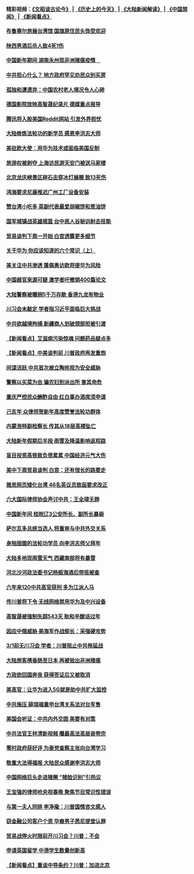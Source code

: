 #### 精彩视频：[《文昭谈古论今》](http://45.32.25.56/wenzhao) | [《历史上的今天》](http://45.32.25.56/today-in-history) | [《大陆新闻解读》](http://45.32.25.56/ntdtv-comedy) | [《中国禁闻》](http://45.32.25.56/ntdtv-news) | [《新闻看点》](http://45.32.25.56/news-insight) 

 #### [布鲁塞尔旅展台湾馆 国旗原住民头饰受欢迎](../pages/nsc413/n11034097.md?t=02091231) 


#### [陕西男酒后杀人致4死1伤](../pages/nsc413/n11033969.md?t=02091231) 

#### [中国新年期间 湖南永州现非洲猪瘟疫情　](../pages/nsc413/n11034014.md?t=02091231) 

#### [中共担心什么？ 地方政府罕见劝民众别买房](../pages/nsc413/n11033827.md?t=02091231) 

#### [孤独和遭遗弃：中国农村老人境况令人心碎](../pages/nsc413/n11033322.md?t=02091231) 

#### [德国影院放映高智晟纪录片 德媒重点报导](../pages/nsc413/n11033624.md?t=02091231) 

#### [腾讯将入股美国Reddit网站 引发外界担忧](../pages/nsc413/n11033604.md?t=02091231) 

#### [大陆修炼法轮功的新学员 感恩李洪志大师](../pages/nsc413/n11030592.md?t=02091231) 

#### [美驻欧大使：用华为技术或面临美国反制](../pages/nsc413/n11033036.md?t=02091231) 

#### [旅游权被剥夺 上海访民游天安门被送马家楼](../pages/nsc413/n11033625.md?t=02091231) 

#### [北京龙庆峡景区碎石击穿冰灯展棚 致13死伤](../pages/nsc413/n11033557.md?t=02091231) 

#### [鸿海要求尼康推迟广州工厂设备安装](../pages/nsc413/n11033581.md?t=02091231) 

#### [赞台湾小吃多 英副代表最爱胡椒饼和葱油饼](../pages/nsc413/n11033540.md?t=02091231) 

#### [国军城镇战英雄摇篮 台中恶人谷秘训射击技能](../pages/nsc413/n11033523.md?t=02091231) 

#### [贸易谈判下周一开始 白宫透露更多细节](../pages/nsc413/n11033359.md?t=02091231) 

#### [关于华为 你应该知道的六个常识（上）](../pages/nsc413/n11032957.md?t=02091231) 

#### [美关注中共渗透 蓬佩奥访欧将提华为风险](../pages/nsc413/n11032871.md?t=02091231) 

#### [中国器官来源可疑 澳学者吁撤销400篇论文](../pages/nsc413/n11032256.md?t=02091231) 

#### [大陆警察被曝拥5千万存款 香港九龙有物业](../pages/nsc413/n11033135.md?t=02091231) 

#### [川习会未敲定 学者指习近平面临巨大挑战](../pages/nsc413/n11032752.md?t=02091231) 

#### [中共欲越境拘捕 新疆商人划破颈部拒被引渡](../pages/nsc413/n11032947.md?t=02091231) 

#### [【新闻看点】艾滋病污染惊魂 问题药品疑点多](../pages/nsc413/n11032809.md?t=02091231) 

#### [【新闻看点】中美谈判前 川普政府再发重炮](../pages/nsc413/n11032676.md?t=02091231) 

#### [间谍活跃 中共首次被立陶宛视为安全威胁](../pages/nsc413/n11032894.md?t=02091231) 

#### [警察以买菜为由 骗农妇到派出所 害其命危](../pages/nsc413/n11032835.md?t=02091231) 

#### [重庆严控民众酬酢自由 红白事办酒席须申请](../pages/nsc413/n11032890.md?t=02091231) 

#### [己亥年 众律师贺新年高度赞誉法轮功群体](../pages/nsc413/n11031426.md?t=02091231) 

#### [内蒙浩特副检察长 传其从18层高楼坠亡](../pages/nsc413/n11032731.md?t=02091231) 

#### [大陆新年假期后半段 雨雪及降温影响返程路](../pages/nsc413/n11032700.md?t=02091231) 

#### [盲目投资高铁致负债累累 中国经济元气大伤](../pages/nsc413/n11032528.md?t=02091231) 

#### [美中下周贸易谈判 白宫：还有很长的路要走](../pages/nsc413/n11032579.md?t=02091231) 

#### [雅思网页矮化台湾 46名英议员致函要求改正](../pages/nsc413/n11032619.md?t=02091231) 

#### [六大国际律师协会声讨中共：王全璋无罪](../pages/nsc413/n11032531.md?t=02091231) 

#### [中国新年间 桂皖辽3公安所长、副所长暴毙](../pages/nsc413/n11032348.md?t=02091231) 

#### [萨尔瓦多总统当选人 将重审与中共外交关系](../pages/nsc413/n11032507.md?t=02091231) 

#### [身陷囹圄的法轮功学员 向李洪志师父拜年](../pages/nsc413/n11030993.md?t=02091231) 

#### [大陆多地现雨雪天气 西藏南部将有暴雪](../pages/nsc413/n11031583.md?t=02091231) 

#### [河北沙河政法委书记杨振海酒后带班被查](../pages/nsc413/n11032391.md?t=02091231) 

#### [六年来120中共高官获刑 多为江派人马](../pages/nsc413/n11032295.md?t=02091231) 

#### [传川普将下令 无线网络禁用华为及中兴设备](../pages/nsc413/n11031804.md?t=02091231) 

#### [高智晟被强制失踪543天 耿和辛酸话过年](../pages/nsc413/n11032237.md?t=02091231) 

#### [因应中俄威胁 美海军作战部长：采强硬攻势](../pages/nsc413/n11032214.md?t=02091231) 

#### [3/1前无川习会 学者：川普阻止中共拖延战](../pages/nsc413/n11032087.md?t=02091231) 


#### [大陆旅客携香肠至日本 再被验出非洲猪瘟](../pages/nsc413/n11032030.md?t=02091231) 

#### [方政欲回国奔丧 获得签证后又被取消](../pages/nsc413/n11032063.md?t=02091231) 

#### [美高官：让华为进入5G就是助中共扩大监控](../pages/nsc413/n11031398.md?t=02091231) 

#### [中共施压 薛瑞福重申台湾关系法对台军售](../pages/nsc413/n11032007.md?t=02091231) 

#### [美国会听证：中共内外交困 美要有对策](../pages/nsc413/n11031364.md?t=02091231) 

#### [中共法官王林清新视频 曝最高法高层盗卷宗](../pages/nsc413/n11031755.md?t=02091231) 

#### [零时政府获好评 为泰党查察主张向台湾学习](../pages/nsc413/n11031794.md?t=02091231) 

#### [敬重大法得福报 大陆民众感谢李洪志大师](../pages/nsc413/n11028216.md?t=02091231) 

#### [中国网络巨头走进猪圈 “猪脸识别”引热议](../pages/nsc413/n11031421.md?t=02091231) 

#### [王宝强的律师呛央视春晚 聚焦节目常识性错误](../pages/nsc413/n11030984.md?t=02091231) 

#### [与第一夫人同排 李净瑜：川普国情咨文感人](../pages/nsc413/n11031127.md?t=02091231) 

#### [窃金融公司客户个资 华裔男子悉尼提堂认罪](../pages/nsc413/n11029672.md?t=02091231) 

#### [贸易战停火时限前开川习会？川普：不会](../pages/nsc413/n11031036.md?t=02091231) 

#### [申请英国留学 中港学生数量创新高](../pages/nsc413/n11031065.md?t=02091231) 

#### [【新闻看点】重谈中导条约？川普：加进北京](../pages/nsc413/n11031006.md?t=02091231) 

